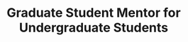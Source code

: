 ---
title: "Graduate Student Mentor for Undergraduate Students"
collection: teaching
type: "Graduate Mentor"
# permalink: /teaching/mentor
venue: "University of California, Davis"
# date: 2021-01-01
location: "Davis, CA USA"
---